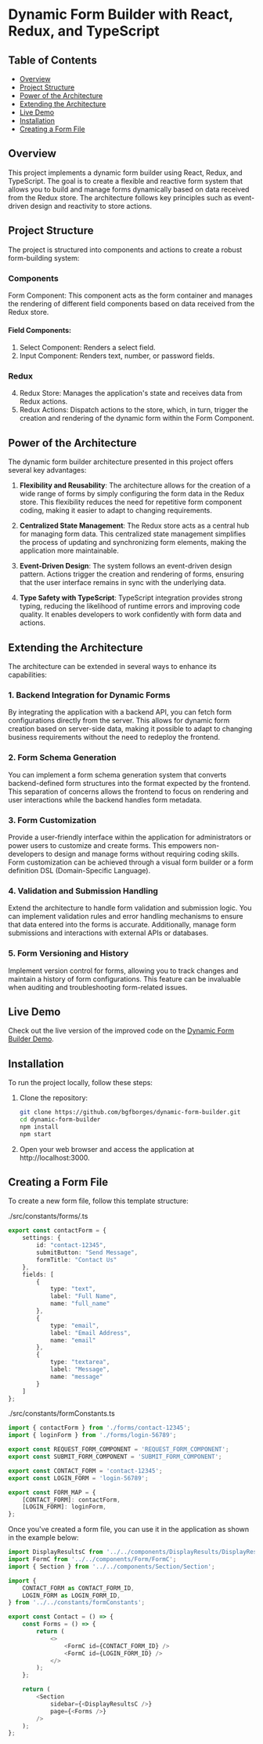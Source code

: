 # Dynamic Form Builder with React, Redux, and TypeScript

## Table of Contents
- [Overview](#overview)
- [Project Structure](#project-structure)
- [Power of the Architecture](#power-of-the-architecture)
- [Extending the Architecture](#extending-the-architecture)
- [Live Demo](#live-demo)
- [Installation](#installation)
- [Creating a Form File](#creating-a-form-file)

## Overview
This project implements a dynamic form builder using React, Redux, and TypeScript. The goal is to create a flexible and reactive form system that allows you to build and manage forms dynamically based on data received from the Redux store. The architecture follows key principles such as event-driven design and reactivity to store actions.

## Project Structure
The project is structured into components and actions to create a robust form-building system:

### Components
Form Component: This component acts as the form container and manages the rendering of different field components based on data received from the Redux store.

#### Field Components:

1. Select Component: Renders a select field.
2. Input Component: Renders text, number, or password fields.

### Redux
4. Redux Store: Manages the application's state and receives data from Redux actions.
5. Redux Actions: Dispatch actions to the store, which, in turn, trigger the creation and rendering of the dynamic form within the Form Component.

## Power of the Architecture

The dynamic form builder architecture presented in this project offers several key advantages:

1. **Flexibility and Reusability**: The architecture allows for the creation of a wide range of forms by simply configuring the form data in the Redux store. This flexibility reduces the need for repetitive form component coding, making it easier to adapt to changing requirements.

2. **Centralized State Management**: The Redux store acts as a central hub for managing form data. This centralized state management simplifies the process of updating and synchronizing form elements, making the application more maintainable.

3. **Event-Driven Design**: The system follows an event-driven design pattern. Actions trigger the creation and rendering of forms, ensuring that the user interface remains in sync with the underlying data.

4. **Type Safety with TypeScript**: TypeScript integration provides strong typing, reducing the likelihood of runtime errors and improving code quality. It enables developers to work confidently with form data and actions.

## Extending the Architecture

The architecture can be extended in several ways to enhance its capabilities:

### 1. Backend Integration for Dynamic Forms

By integrating the application with a backend API, you can fetch form configurations directly from the server. This allows for dynamic form creation based on server-side data, making it possible to adapt to changing business requirements without the need to redeploy the frontend.

### 2. Form Schema Generation

You can implement a form schema generation system that converts backend-defined form structures into the format expected by the frontend. This separation of concerns allows the frontend to focus on rendering and user interactions while the backend handles form metadata.

### 3. Form Customization

Provide a user-friendly interface within the application for administrators or power users to customize and create forms. This empowers non-developers to design and manage forms without requiring coding skills. Form customization can be achieved through a visual form builder or a form definition DSL (Domain-Specific Language).

### 4. Validation and Submission Handling

Extend the architecture to handle form validation and submission logic. You can implement validation rules and error handling mechanisms to ensure that data entered into the forms is accurate. Additionally, manage form submissions and interactions with external APIs or databases.

### 5. Form Versioning and History

Implement version control for forms, allowing you to track changes and maintain a history of form configurations. This feature can be invaluable when auditing and troubleshooting form-related issues.

## Live Demo
Check out the live version of the improved code on the [Dynamic Form Builder Demo](https://dynamic-form-qy5tlci14-bgfborges.vercel.app/).

## Installation
To run the project locally, follow these steps:

1. Clone the repository:
   ```bash
   git clone https://github.com/bgfborges/dynamic-form-builder.git
   cd dynamic-form-builder
   npm install
   npm start
   ```
2. Open your web browser and access the application at http://localhost:3000.

## Creating a Form File
To create a new form file, follow this template structure:

./src/constants/forms/<form-id-name>.ts
```typescript
export const contactForm = {
    settings: {
        id: "contact-12345",
        submitButton: "Send Message",
        formTitle: "Contact Us"
    },
    fields: [
        {
            type: "text",
            label: "Full Name",
            name: "full_name"
        },
        {
            type: "email",
            label: "Email Address",
            name: "email"
        },
        {
            type: "textarea",
            label: "Message",
            name: "message"
        }
    ]
};
```

./src/constants/formConstants.ts
```typescript
import { contactForm } from './forms/contact-12345';
import { loginForm } from './forms/login-56789';

export const REQUEST_FORM_COMPONENT = 'REQUEST_FORM_COMPONENT';
export const SUBMIT_FORM_COMPONENT = 'SUBMIT_FORM_COMPONENT';

export const CONTACT_FORM = 'contact-12345';
export const LOGIN_FORM = 'login-56789';

export const FORM_MAP = {
    [CONTACT_FORM]: contactForm,
    [LOGIN_FORM]: loginForm,
};
```
Once you've created a form file, you can use it in the application as shown in the example below:

```typescript
import DisplayResultsC from '../../components/DisplayResults/DisplayResultsC';
import FormC from '../../components/Form/FormC';
import { Section } from '../../components/Section/Section';

import { 
    CONTACT_FORM as CONTACT_FORM_ID,
    LOGIN_FORM as LOGIN_FORM_ID,
} from '../../constants/formConstants';

export const Contact = () => {
    const Forms = () => {
        return (
            <>
                <FormC id={CONTACT_FORM_ID} />
                <FormC id={LOGIN_FORM_ID} />
            </>
        );
    };

    return (
        <Section 
            sidebar={<DisplayResultsC />}
            page={<Forms />}
        />
    );
}; 
```